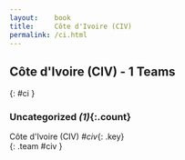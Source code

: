 ```yaml
---
layout:    book
title:     Côte d'Ivoire (CIV)
permalink: /ci.html
---
```


## Côte d'Ivoire (CIV) - 1 Teams
{: #ci }









### Uncategorized _(1)_{:.count}

Côte d'Ivoire  (CIV)  _#civ_{: .key} <br>
{: .team #civ }


 
